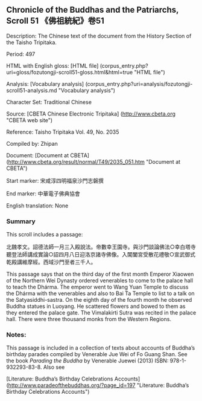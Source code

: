 ##  Chronicle of the Buddhas and the Patriarchs, Scroll 51 《佛祖統紀》卷51

Description: The Chinese text of the document from the History Section of the Taisho Tripitaka.

Period: 497

HTML with English gloss: [HTML file] (corpus_entry.php?uri=gloss/fozutongji-scroll51-gloss.html&html=true "HTML file")

Analysis: [Vocabulary analysis] (corpus_entry.php?uri=analysis/fozutongji-scroll51-analysis.md "Vocabulary analysis")

Character Set: Traditional Chinese

Source: [CBETA Chinese Electronic Tripitaka] (http://www.cbeta.org "CBETA web site")

Reference: Taisho Tripitaka Vol. 49, No. 2035

Compiled by: Zhipan

Document: [Document at CBETA] (http://www.cbeta.org/result/normal/T49/2035_051.htm "Document at CBETA")

Start marker: 宋咸淳四明福泉沙門志磐撰

End marker: 中華電子佛典協會

English	translation: None

### Summary
This scroll includes a passage:

北魏孝文。詔德法師一月三入殿說法。帝數幸王園寺。與沙門談論佛法○幸白塔寺聽登法師講成實論○詔四月八日迎洛京諸寺佛像。入閶闔宮受散花禮敬○宣武御式乾殿講維摩經。西域沙門至者三千人。

This passage says that on the third day of the first month Emperor Xiaowen of the Northern Wei Dynasty ordered venerables to come to the palace hall to teach the Dhárma. The emperor went to Wang Yuan Temple to discuss the Dhárma with the venerables and also to Bai Ta Temple to list to a talk on the Satyasiddhi-sastra. On the eighth day of the fourth month he observed Buddha statues in Luoyang. He scattered flowers and bowed to them as they entered the palace gate. The Vimalakirti Sutra was recited in the palace hall. There were three thousand monks from the Western Regions.

### Notes: 
This passage is included in a collection of texts about accounts of Buddha’s birthday parades compiled by Venerable Jue Wei of Fo Guang Shan. See the book <em>Parading the Buddha</em> by  Venerable Juewei (2013) ISBN: 978-1-932293-83-8. Also see

[Literature: Buddha’s Birthday Celebrations Accounts] (http://www.paradeofthebuddhas.org/?page_id=197 "Literature: Buddha’s Birthday Celebrations Accounts")

